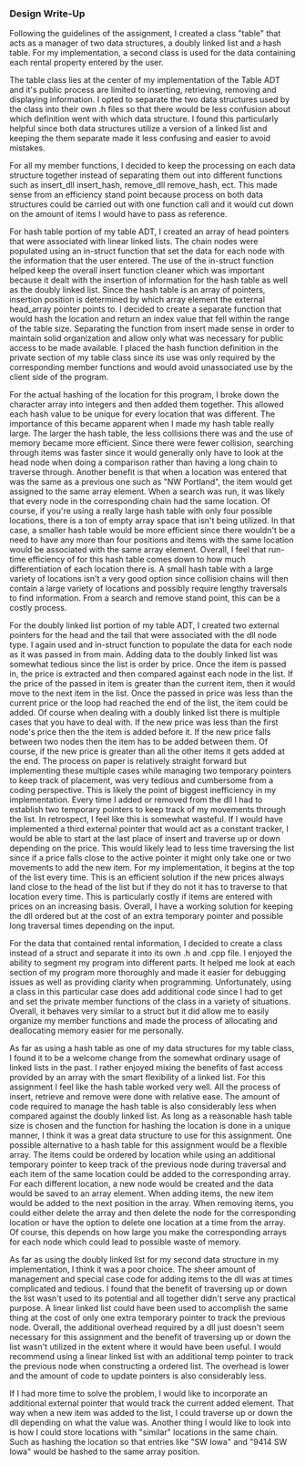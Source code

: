 ### Design Write-Up
Following the guidelines of the assignment, I created a class "table" that acts as a manager of two data structures, a doubly linked list and a hash table. For my implementation, a second class is used for the data containing each rental property entered by the user.

The table class lies at the center of my implementation of the Table ADT and it's public process are limited to inserting, retrieving, removing and displaying information. I opted to separate the two data structures used by the class into their own .h files so that there would be less confusion about which definition went with which data structure. I found this particularly helpful since both data structures utilize a version of a linked list and keeping the them separate made it less confusing and easier to avoid mistakes.

For all my member functions, I decided to keep the processing on each data structure together instead of separating them out into different functions such as insert_dll insert_hash, remove_dll remove_hash, ect. This made sense from an efficiency stand point because process on both data structures could be carried out with one function call and it would cut down on the amount of items I would have to pass as reference.

For hash table portion of my table ADT, I created an array of head pointers that were associated with linear linked lists. The chain nodes were populated using an in-struct function that set the data for each node with the information that the user entered. The use of the in-struct function helped keep the overall insert function cleaner which was important because it dealt with the insertion of information for the hash table as well as the doubly linked list. Since the hash table is an array of pointers, insertion position is determined by which array element the external head_array pointer points to. I decided to create a separate function that would hash the location and return an index value that fell within the range of the table size. Separating the function from insert made sense in order to maintain solid organization and allow only what was necessary for public access to be made available. I placed the hash function definition in the private section of my table class since its use was only required by the corresponding member functions and would avoid unassociated use by the client side of the program.

For the actual hashing of the location for this program, I broke down the character array into integers and then added them together. This allowed each hash value to be unique for every location that was different. The importance of this became apparent when I made my hash table really large. The larger the hash table, the less collisions there was and the use of memory became more efficient. Since there were fewer collision, searching through items was faster since it would generally only have to look at the head node when doing a comparison rather than having a long chain to traverse through. Another benefit is that when a location was entered that was the same as a previous one such as "NW Portland", the item would get assigned to the same array element. When a search was run, it was likely that every node in the corresponding chain had the same location. Of course, if you're using a really large hash table with only four possible locations, there is a ton of empty array space that isn't being utilized. In that case, a smaller hash table would be more efficient since there wouldn't be a need to have any more than four positions and items with the same location would be associated with the same array element. Overall, I feel that run-time efficiency of for this hash table comes down to how much differentiation of each location there is. A small hash table with a large variety of locations isn't a very good option since collision chains will then contain a large variety of locations and possibly require lengthy traversals to find information. From a search and remove stand point, this can be a costly process.

For the doubly linked list portion of my table ADT, I created two external pointers for the head and the tail that were associated with the dll node type. I again used and in-struct function to populate the data for each node as it was passed in from main. Adding data to the doubly linked list was somewhat tedious since the list is order by price. Once the item is passed in, the price is extracted and then compared against each node in the list. If the price of the passed in item is greater than the current item, then it would move to the next item in the list. Once the passed in price was less than the current price or the loop had reached the end of the list, the item could be added. Of course when dealing with a doubly linked list there is multiple cases that you have to deal with. If the new price was less than the first node's price then the the item is added before it. If the new price falls between two nodes then the item has to be added between them. Of course, if the new price is greater than all the other items it gets added at the end. The process on paper is relatively straight forward but implementing these multiple cases while managing two temporary pointers to keep track of placement, was very tedious and cumbersome from a coding perspective. This is likely the point of biggest inefficiency in my implementation. Every time I added or removed from the dll I had to establish two temporary pointers to keep track of my movements through the list. In retrospect, I feel like this is somewhat wasteful. If I would have implemented a third external pointer that would act as a constant tracker, I would be able to start at the last place of insert and traverse up or down depending on the price. This would likely lead to less time traversing the list since if a price falls close to the active pointer it might only take one or two movements to add the new item. For my implementation, it begins at the top of the list every time. This is an efficient solution if the new prices always land close to the head of the list but if they do not it has to traverse to that location every time. This is particularly costly if items are entered with prices on an increasing basis. Overall, I have a working solution for keeping the dll ordered but at the cost of an extra temporary pointer and possible long traversal times depending on the input.

For the data that contained rental information, I decided to create a class instead of a struct and separate it into its own .h and .cpp file.  I enjoyed the ability to segment my program into different parts. It helped me look at each section of my program more thoroughly and made it easier for debugging issues as well as providing clarity when programming. Unfortunately, using a class in this particular case does add additional code since I had to get and set the private member functions of the class in a variety of situations. Overall, it behaves very similar to a struct but it did allow me to easily organize my member functions and made the process of allocating and deallocating memory easier for me personally.

As far as using a hash table as one of my data structures for my table class, I found it to be a welcome change from the somewhat ordinary usage of linked lists in the past. I rather enjoyed mixing the benefits of fast access provided by an array with the smart flexibility of a linked list. For this assignment I feel like the hash table worked very well. All the process of insert, retrieve and remove were done with relative ease. The amount of code required to manage the hash table is also considerably less when compared against the doubly linked list. As long as a reasonable hash table size is chosen and the function for hashing the location is done in a unique manner, I think it was a great data structure to use for this assignment. One possible alternative to a hash table for this assignment would be a flexible array. The items could be ordered by location while using an additional temporary pointer to keep track of the previous node during traversal and each item of the same location could be added to the corresponding array. For each different location, a new node would be created and the data would be saved to an array element. When adding items, the new item would be added to the next position in the array. When removing items, you could either delete the array and then delete the node for the corresponding location or have the option to delete one location at a time from the array. Of course, this depends on how large you make the corresponding arrays for each node which could lead to possible waste of memory.

As far as using the doubly linked list for my second data structure in my implementation, I think it was a poor choice. The sheer amount of management and special case code for adding items to the dll was at times complicated and tedious. I found that the benefit of traversing up or down the list wasn't used to its potential and all together didn't serve any practical purpose. A linear linked list could have been used to accomplish the same thing at the cost of only one extra temporary pointer to track the previous node. Overall, the additional overhead  required by a dll just doesn't seem necessary for this assignment and the benefit of traversing up or down the list wasn't utilized in the extent where it would have been useful. I would recommend using a linear linked list with an additional temp pointer to track the previous node when constructing a ordered list. The overhead is lower and the amount of code to update pointers is also considerably less.

If I had more time to solve the problem, I would like to incorporate an additional external pointer that would track the current added element. That way when a new item was added to the list, I could traverse up or down the dll depending on what the value was. Another thing I would like to look into is how I could store locations with "similar" locations in the same chain. Such as hashing the location so that entries like "SW Iowa" and "9414 SW Iowa" would be hashed to the same array position.
